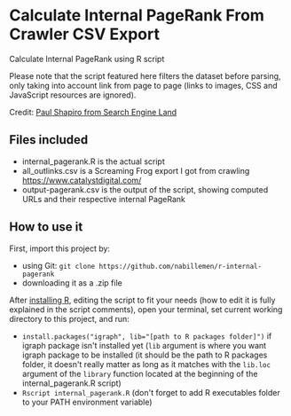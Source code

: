 # Calculate Internal PageRank From Crawler CSV Export
Calculate Internal PageRank using R script

Please note that the script featured here filters the dataset before parsing, only taking into account link from page to page (links to images, CSS and JavaScript resources are ignored).

Credit: [Paul Shapiro from Search Engine Land](https://searchengineland.com/improve-internal-linking-calculate-internal-pagerank-r-246883)

## Files included
- internal_pagerank.R is the actual script
- all_outlinks.csv is a Screaming Frog export I got from crawling https://www.catalystdigital.com/
- output-pagerank.csv is the output of the script, showing computed URLs and their respective internal PageRank

## How to use it
First, import this project by:
  - using Git: `git clone https://github.com/nabillemen/r-internal-pagerank`
  - downloading it as a .zip file

After [installing R](https://cran.r-project.org/bin/), editing the script to fit your needs (how to edit it is fully explained in the script comments), open your terminal, set current working directory to this project, and run:
  - `install.packages("igraph", lib="[path to R packages folder]")` if igraph package isn't installed yet (`lib` argument is where you want igraph package to be installed (it should be the path to R packages folder, it doesn't really matter as long as it matches with the `lib.loc` argument of the `library` function located at the beginning of the internal_pagerank.R script)
  - `Rscript internal_pagerank.R` (don't forget to add R executables folder to your PATH environment variable)
